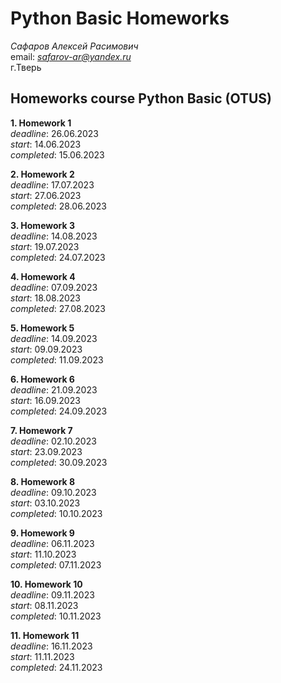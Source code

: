 # Python Basic Homeworks

_Сафаров Алексей Расимович_  
email: *safarov-ar@yandex.ru*  
г.Тверь

## Homeworks course Python Basic (OTUS)

**1. Homework 1**  
_deadline_: 26.06.2023  
_start_: 14.06.2023  
_completed_: 15.06.2023

**2. Homework 2**  
_deadline_: 17.07.2023  
_start_: 27.06.2023  
_completed_: 28.06.2023

**3. Homework 3**  
_deadline_: 14.08.2023  
_start_: 19.07.2023  
_completed_: 24.07.2023

**4. Homework 4**  
_deadline_: 07.09.2023  
_start_: 18.08.2023  
_completed_: 27.08.2023

**5. Homework 5**  
_deadline_: 14.09.2023  
_start_: 09.09.2023  
_completed_: 11.09.2023

**6. Homework 6**  
_deadline_: 21.09.2023  
_start_: 16.09.2023  
_completed_: 24.09.2023

**7. Homework 7**  
_deadline_: 02.10.2023  
_start_: 23.09.2023  
_completed_: 30.09.2023

**8. Homework 8**  
_deadline_: 09.10.2023  
_start_: 03.10.2023  
_completed_: 10.10.2023

**9. Homework 9**  
_deadline_: 06.11.2023  
_start_: 11.10.2023  
_completed_: 07.11.2023

**10. Homework 10**  
_deadline_: 09.11.2023  
_start_: 08.11.2023  
_completed_: 10.11.2023

**11. Homework 11**  
_deadline_: 16.11.2023  
_start_: 11.11.2023  
_completed_: 24.11.2023
